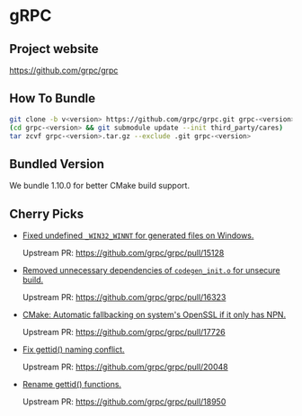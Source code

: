 # gRPC

## Project website

https://github.com/grpc/grpc

## How To Bundle

```sh
git clone -b v<version> https://github.com/grpc/grpc.git grpc-<version>
(cd grpc-<version> && git submodule update --init third_party/cares)
tar zcvf grpc-<version>.tar.gz --exclude .git grpc-<version>
```

## Bundled Version

We bundle 1.10.0 for better CMake build support.

## Cherry Picks

- [Fixed undefined `_WIN32_WINNT` for generated files on Windows.](https://github.com/chhsia0/grpc/commit/90869cffbd0cd05ee663e1b81cda169dd40cdf22)

  Upstream PR: https://github.com/grpc/grpc/pull/15128

- [Removed unnecessary dependencies of `codegen_init.o` for unsecure build.](https://github.com/chhsia0/grpc/commit/6531532de6a35ed8e00e24d3b60e88fd90d01335)

  Upstream PR: https://github.com/grpc/grpc/pull/16323

- [CMake: Automatic fallbacking on system's OpenSSL if it only has NPN.](https://github.com/chhsia0/grpc/commit/5c13ad2a3df1108184c716379818eab6fc0ba72d)

  Upstream PR: https://github.com/grpc/grpc/pull/17726

- [Fix gettid() naming conflict.](https://github.com/grpc/grpc/commit/de6255941a5e1c2fb2d50e57f84e38c09f45023d)

  Upstream PR: https://github.com/grpc/grpc/pull/20048

- [Rename gettid() functions.](https://github.com/grpc/grpc/commit/57586a1ca7f17b1916aed3dea4ff8de872dbf853)

  Upstream PR: https://github.com/grpc/grpc/pull/18950
